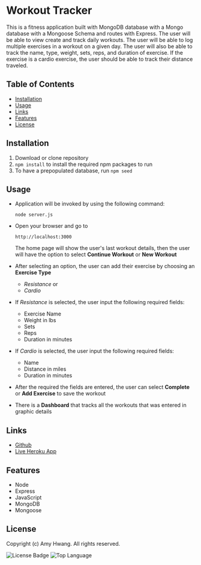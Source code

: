 # Workout Tracker

This is a fitness application built with MongoDB database with a Mongo database with a Mongoose Schema and routes with Express.
The user will be able to view create and track daily workouts. The user will be able to log multiple exercises in a workout on a given day. The user will also be able to track the name, type, weight, sets, reps, and duration of exercise. If the exercise is a cardio exercise, the user should be able to track their distance traveled.

## Table of Contents

* [Installation](#installation)
* [Usage](#usage)
* [Links](#Links)
* [Features](#Features)
* [License](#License)

## Installation

1. Download or clone repository
2. `npm install` to install the required npm packages to run
3. To have a prepopulated database, run `npm seed`

## Usage

* Application will be invoked by using the following command:

  `node server.js`

* Open your browser and go to
  
  `http://localhost:3000`

  The home page will show the user's last workout details, then the user will have the option to select **Continue Workout** or **New Workout**


* After selecting an option, the user can add their exercise by choosing an **Exercise Type**

  * *Resistance* or
  * *Cardio*


* If *Resistance* is selected, the user input the following required fields:

  * Exercise Name
  * Weight in lbs
  * Sets
  * Reps
  * Duration in minutes

* If *Cardio* is selected, the user input the following required fields:

  * Name
  * Distance in miles
  * Duration in minutes


* After the required the fields are entered, the user can select **Complete** or **Add Exercise** to save the workout

* There is a **Dashboard** that tracks all the workouts that was entered in graphic details


## Links

* [Github](https://github.com/wl0194)
* [Live Heroku App](https://lit-forest-07249.herokuapp.com/)

## Features

* Node
* Express
* JavaScript
* MongoDB
* Mongoose

## License

  Copyright (c) Amy Hwang. All rights reserved.

  ![License Badge](https://img.shields.io/badge/License-MIT-yellow.svg)
  ![Top Language](https://img.shields.io/github/languages/top/wl0194/Workout-tracker)
